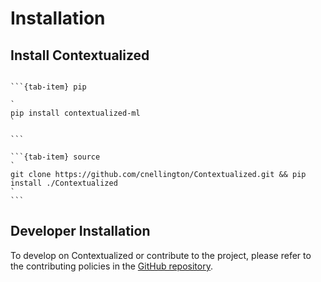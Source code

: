 # Installation

## Install Contextualized

````{tab-set}

```{tab-item} pip

`
pip install contextualized-ml
`

```

```{tab-item} source
`
git clone https://github.com/cnellington/Contextualized.git && pip install ./Contextualized
`
```

````

## Developer Installation

To develop on Contextualized or contribute to the project, please refer to the contributing policies in the [GitHub repository](https://github.com/cnellington/Contextualized/blob/main/CONTRIBUTING.md).
